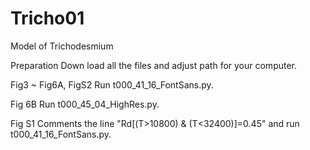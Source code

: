 # Tricho01
Model of Trichodesmium

Preparation
Down load all the files and adjust path for your computer. 

Fig3 ~ Fig6A, FigS2
Run t000_41_16_FontSans.py.

Fig 6B
Run t000_45_04_HighRes.py.

Fig S1
Comments the line "Rd[(T>10800) & (T<32400)]=0.45" and run t000_41_16_FontSans.py.
